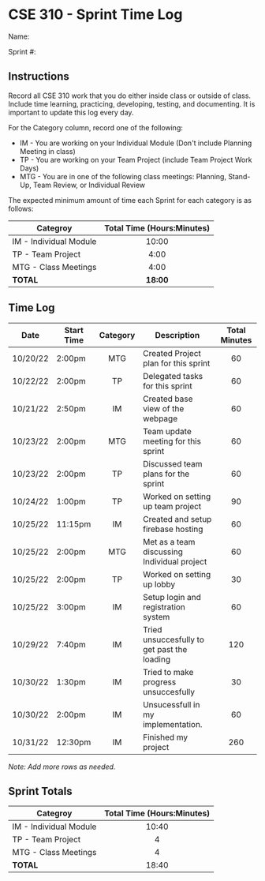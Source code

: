 # CSE 310 - Sprint Time Log

Name:

Sprint #:

## Instructions

Record all CSE 310 work that you do either inside class or outside of class.  Include time learning, practicing, developing, testing, and documenting.  It is important to update this log every day.

For the Category column, record one of the following:
* IM - You are working on your Individual Module (Don't include Planning Meeting in class)
* TP - You are working on your Team Project (include Team Project Work Days)
* MTG - You are in one of the following class meetings: Planning, Stand-Up, Team Review, or Individual Review

The expected minimum amount of time each Sprint for each category is as follows:

|Categroy                       |Total Time (Hours:Minutes)|
|-------------------------------|:------------------------:|
|IM - Individual Module         |          10:00           |
|TP - Team Project              |           4:00           |
|MTG - Class Meetings           |           4:00           |
|**TOTAL**                      |        **18:00**         |

## Time Log

|Date      |Start Time|Category|Description                                 |Total Minutes|
|----------|----------|:------:|--------------------------------------------|:-----------:|
| 10/20/22 | 2:00pm   | MTG    | Created Project plan for this sprint       |    60   |
| 10/22/22 | 2:00pm   | TP    | Delegated tasks for this sprint            | 60        |
| 10/21/22 | 2:50pm   |  IM    | Created base view of the webpage           |  60       |
| 10/23/22 | 2:00pm   | MTG    | Team update meeting for this sprint        |  60       |
| 10/23/22 | 2:00pm   |  TP    | Discussed team plans for the sprint        | 60        |
| 10/24/22 | 1:00pm   | TP     | Worked on setting up team project          | 90        |
| 10/25/22 | 11:15pm  | IM     | Created and setup firebase hosting         | 60    |
| 10/25/22 | 2:00pm   | MTG    | Met as a team discussing Individual project|  60 |
| 10/25/22 | 2:00pm   | TP     | Worked on setting up lobby                 | 30  |
| 10/25/22 | 3:00pm   | IM     | Setup login  and registration system       |  60 |
| 10/29/22 | 7:40pm   | IM     | Tried unsuccesfully to get past the loading| 120|
| 10/30/22 | 1:30pm   | IM     | Tried to make progress unsuccesfully       | 30 |
| 10/30/22 | 2:00pm   | IM     | Unsucessfull in my implementation.         | 60 | 
| 10/31/22 | 12:30pm  | IM     | Finished my project                        | 260|
_Note: Add more rows as needed._

## Sprint Totals

|Categroy                       |Total Time (Hours:Minutes)|
|-------------------------------|:------------------------:|
|IM - Individual Module         |           10:40 |
|TP - Team Project              |          4              |
|MTG - Class Meetings           |        4            |
|**TOTAL**                      |      18:40                
